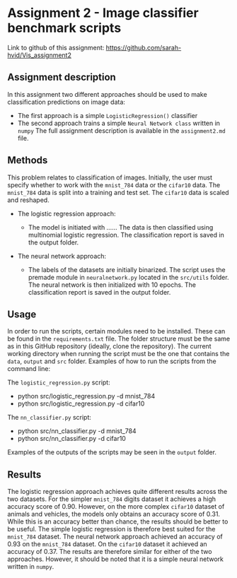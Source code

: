 # Assignment 2 - Image classifier benchmark scripts
 
 Link to github of this assignment: https://github.com/sarah-hvid/Vis_assignment2

## Assignment description
In this assignment two different approaches should be used to make classification predictions on image data:
- The first approach is a simple ```LogisticRegression()``` classifier
- The second approach trains a simple ```Neural Network class``` written in ```numpy``` 
The full assignment description is available in the ```assignment2.md``` file. 

## Methods
This problem relates to classification of images. Initially, the user must specify whether to work with the ```mnist_784``` data or the ```cifar10``` data. The ```mnist_784``` data is split into a training and test set. The ```cifar10``` data is scaled and reshaped.

- The logistic regression approach:
  - The model is initiated with ......  The data is then classified using multinomial logistic regression. The classification report is saved in the output folder. 
  
- The neural network approach:
  - The labels of the datasets are initially binarized. The script uses the premade module in ```neuralnetwork.py``` located in the ```src/utils``` folder. The neural network is then initialized with 10 epochs. The classification report is saved in the output folder. 

## Usage
In order to run the scripts, certain modules need to be installed. These can be found in the ```requirements.txt``` file. The folder structure must be the same as in this GitHub repository (ideally, clone the repository). The current working directory when running the script must be the one that contains the ```data```, ```output``` and ```src``` folder. Examples of how to run the scripts from the command line: 

The ```logistic_regression.py``` script:
- python src/logistic_regression.py -d mnist_784
- python src/logistic_regression.py -d cifar10

The ```nn_classifier.py``` script:
- python src/nn_classifier.py -d mnist_784
- python src/nn_classifier.py -d cifar10
  
Examples of the outputs of the scripts may be seen in the ```output``` folder. 

## Results
The logistic regression approach achieves quite different results across the two datasets. For the simpler ```mnist_784``` digits dataset it achieves a high accuracy score of 0.90. However, on the more complex ```cifar10``` dataset of animals and vehicles, the models only obtains an accuracy score of 0.31. While this is an accuracy better than chance, the results should be better to be useful. The simple logistic regression is therefore best suited for the ```mnist_784``` dataset.
The neural network approach achieved an accuracy of 0.93 on the ```mnist_784``` dataset. On the ```cifar10``` dataset it achieved an accuracy of 0.37. The results are therefore similar for either of the two approaches. However, it should be noted that it is a simple neural network written in ```numpy```.
